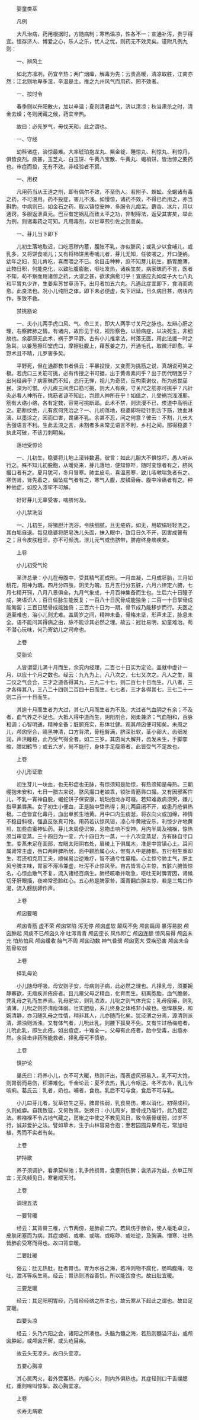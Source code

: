 <!-- { "loadSidebar": true } -->


　　婴童类萃

　　凡例

　　大凡治病，药用根据时，方随病制；寒热温凉，性各不一；宣通补泻，贵乎得宜。恒存济人、博爱之心，乐人之乐，忧人之忧，则药无不效灵矣。谨附凡例九则：

　　一、辨风土

　　如北方凛冽，药宜辛热；两广烟瘴，解毒为先；云贵高暖，清凉取胜，江南亦然；江北则地卑多湿，辛温是主。推之九州风气而用药，罔不效者。

　　一、按时令

　　春季则以升阳散火，加以辛温；夏则清暑益气，济以清凉；秋当肃杀之时，清金去燥；冬则闭藏之候，药宜辛热。

　　故曰：必先岁气，毋伐天和，此之谓也。

　　一、守经

　　幼科诸症，治惊最难。大率琥珀抱龙丸、紫金锭、睡惊丸、利惊丸、利惊丹，俱皆良剂。痰甚，玉芝丸、白玉饼、牛黄八宝散、牛黄丸、蝎梢饼，皆治惊之要药也。审症而投，无有不效。非经验者不赘。

　　一、用权

　　凡用药当从王道之剂，即有偶尔不效，不至伤人。若附子、蜈蚣、全蝎诸有毒之药，不可浪用。药不投症，害儿不浅。如慢惊，诸药不效，不得已而用之，亦当斟酌，中病则已。如金石之药，取以镇惊安神，多服令儿痴呆。麝香、冰片，用以通窍，多服返泄真元。巴豆有定祸乱而致太平之功，非制得法，返受其害矣，举此为例，则诸毒药之可知。凡用毒剂，以甘草煎引佐之则善矣。

　　一、芽儿当下即下

　　儿初生落地取迟，口吃恶秽内蓄，腹胀不乳，亦似脐风；或乳少以食哺儿，或乳多，又将饼食哺儿；又有将柿饼黑枣哺儿者，芽儿无知，任彼喂之，开口便纳。幼年之妇，见儿肯吃，喜而喂之不已。余目击种种，庶不知芽儿初生，肠胃脆薄，此物日积，何能克化，以致肚腹膨胀，呕吐发热，诸疾生矣。病家昧而不言，医者不知，苟不察而用诸惊之药，大谬之甚，欲求病愈可乎！宜感应丸如菜子大七八丸和平胃丸少许，生姜紫苏甘草汤下。出月者加五六丸。凡遇此症宜即下，食消而病愈。此良法也。况小儿纯阳之体，即下未必便虚，失下迟延，日久病日甚，痞块内作，多致不救。

　　禁挑筋论

　　一、夫小儿两手虎口风、气、命三关，即大人两手寸关尺之脉也。左辩心肝之理，右察脾肺之情。有诸内，故形见于纹，视形察色，以验病症，以决死生，非细故也。余郡原无此术，祸于罗平野。古有小儿推拿法，村落无医，用此法援一时之急耳。以姜葱擦印堂虎口，摩擦肚腹上，藉葱姜之力，开通毛孔，取微汗即愈。平野术且不精，儿罗害多矣。

　　平野死，但在通郡教书者俱云：平暴投授，又变而为挑筋之说，真胡说可笑之极。若虎口三关筋可挑，必有传授之书可据，出于黄帝素问乎？出于历代明医乎？出何经典乎？病家昧而不知，恣行无惮，视儿为奇货，反构索谢仪，所为惑世巫民，深为可恨。小儿疾三间虎口筋可挑，则大人有疾，寸关尺之筋亦可挑乎？凡针灸必看人神所在，挑筋者谅不知此，岂顾人神所在乎！如值之，儿受祸岂浅浅耶。筋有大络小络，各有定数，容易可挑断耶。此术不禁，则流漫不已，俟道中高明正之。筋断纹绝，儿有疾何凭治之？一、儿初落地，稳婆即将砭针割舌下筋，致血淋漓，以墨涂之，因而口害，畏痛不乳。余甚不忍，问之何意？彼云：不割，儿长大舌强语言不利。生此孟浪之言，未割者多未常见语言不利，乡村之间，那得稳婆？执此可破，不该刀刺明矣。

　　落地受惊论

　　一、儿初生，稳婆将儿地上滚转数遍。彼言：如此儿胆大不惧惊吓。愚人听从行之。殊不知儿初脱胞，从暧处来，芽儿落地，便知惊吓，随时变惊者有之，脐风撮口者有之。夏月犹可，冬月冒寒。肺主皮毛，喜温恶寒，致儿咳嗽喘急者有之。寒伤肾，肾先着之，偏坠疝气者有之，寒气入腹，皮鳞骨瘠、腹中冷痛者有之。种种他症，如胶入漆牢不可解。

　　好好芽儿无辜受害，啮脐何及。

　　小儿禁洗浴

　　一、儿初生，将猪胆汁洗浴，令肤细腻，且无疮疥。如无，用软绢轻轻洗之，其白垢自退。每见稳婆将肥皂洗儿头面，抹入眼中，致目日久不开，因害成瞽有之；且令皮肤粗涩，亦不可频洗，泄儿元气或伤脐带，脐疮终身痼疾矣。

　　上卷

　　小儿初受气论

　　圣济总录：小儿在母腹中，受其精气而成形。一月血凝，二月成胚胎，三月如桃花，阳神为魂，四月分四肢，阴灵为魄，五月五行分五脏，六月六律定六腑，七月七精开窍，八月八景俱全，九月气象成，十月百神集备而生也。生后六十日瞳子成，笑语识人；百日任脉生能反复；一百八十日尻骨成能独坐；二百一十日掌骨成能匍匐；三百日胫骨成能独倚；三百六十日为一期，骨节成乃能移步而行。夫医之道至难也，治小儿则尤难。盖周岁之间，精神未备，骨格未坚，形声未正，脉息未全。语不能问其得病之由，脉不能诊其必然之理。故云：冠壮易明，幼童难治。苟不潜心玩味，何乃寄幼儿之司命也。

　　上卷

　　受胎论

　　人皆谓婴儿满十月而生，余究内经理，二百七十日实为定论。盖就中虚计一月，以应十个月之数也。经云：九九为上，八八次之，七七又次之。凡人之生，禀二仪之气会合，三才之道各得其九，三九二十七，则二百七十日而生。八八者，三才各得其八，三八二十四则二百四十日而生。七七者，三才各得其七，三七二十一则二百一十日而生。

　　其逾十月而生者为大过，其七八月而生者为不及。大过者气血阴之有余；不及者，血气养之不足也。大抵人得中道而生，阴阳剂合，刚柔兼济；气血相和，百脉相调；心智明通，精神全备；脏腑充实，形体壮健。观其颅囟便可知矣。未周之儿，颅囟坚合，睛黑神清，口方背浓，骨粗臀满，脐深肚软，茎小卵大，齿细发润，声洪睡稳，此乃受气得全者。如二三岁，其囟尚大解开，齿发未生，手脚挛缩，膝如鹤节；或五六岁，尚不能行，身体手足瘦瘠者，此皆受气不足故也。

　　上卷

　　小儿形证歌

　　初生芽儿一块血，也无形症也无脉，有惊须知是胎惊，有热须知是母热。三朝绷抱未安和，七日一腊古来说，脐风撮口老娘乖，锁肚青筋唇口撮。又有因邪客忤儿，不乳一宵神自脱，蝎蛇饼子保安康，琥珀抱龙亦可啜。若知难救病须臾，嫌儿指甲兼唇黑。女子初生小便血，正是胎中受热得；男儿两目闭不开，或患丹疮俱热极。二症皆宜化毒丹，血出单煎生地黄。月中口内生痰涎，将衣向火或加绵，神情不稳目斜视，强直反张真可怜。用药若认惊风错，凉心牛黄散安乐，利惊少许地黄煎，加些白蜜神仙药。芽儿未周便识惊，忌物击响不安神。月内半周及襁褓，惊热须当审变蒸。三十四日为一变，六十四日为一蒸，一十八次变蒸足，方有脉自寸口生。变蒸未足在面部，左眼太阳阴右处，眉棱上下俱属木，准是中宫镇心土。耳间属肾常主虚，唇口两畔脾所居，面中颧脸属心火，惟有人中是肺都。五行相生重却生，若还相克用工夫，顺候易治逆难疗，智不通兮性莫粗。心主惊兮肺主气，肝主风兮脾主味，胃家不溽冷兼虚，吐泻不止惊风至。自古皆言心主惊，五脏六腑皆惊名，心惊血散气不复，流入诸经百病生。肺经咳嗽并喘急，呕吐无时脾胃因，肾候切牙肝眼搐，夜啼常恐脸红心。五心热是脾家咎，面青翻白胆主惊，若是三焦口作渴，流入膀胱卵作声。

　　上卷

　　颅囟要略

　　颅囟青筋 虚不荣 颅囟常陷 泻无停 颅囟虚软 颠痫不免 颅囟扁阔 暴泻易脱 颅囟肿起 风痰不已颅囟久冷 吐泻青青 颅囟歪长 风作即亡 颅囟连额 惊风易得 颅囟未充 怕热怕风 颅囟缓收 胎气不周 颅囟动数 神气昏弱 颅囟宽大 受疾恐害 颅囟未合 筋骨软弱

　　上卷

　　择乳母论

　　小儿随母呼吸，母安则子安，母病则子病，此必然之理也。凡择乳母，须要婉静寡欲，无痼疾并疮疥者。且儿禀父母之精血，化育而生。初离胞胎，血气脆弱，凭乳母之乳而生养焉。乳母肥实，则乳浓浓，儿吮之则气体充实；乳母瘦瘠，则乳清薄，儿吮之则亦清瘦体弱。壮实肥瘦，系儿终身之体格非小故也。强悍暴戾，和婉清静，亦习随乳母之性情，稍非其人，儿亦随而化矣。犹泾渭之分焉，源清则派清，源浊则派浊。又有体气者，儿吮此乳，则腋下狐臭不免。又有生过杨梅疮者，儿吮此乳，即生此疮。如出痘症，十难全一。父母有此疮者，胎中受毒，出痘亦然。余目击非药所能救者，择乳母可不慎欤。

　　上卷

　　慎护论

　　巢氏曰：将养小儿，衣不可大暖，热则汗出，而表虚风邪易入。乳不可大饱，则胃弱而易伤，积滞难化。千金论云：夏不去热，乳儿令呕逆。冬不去冷，乳儿令咳痢。葛氏云：乳者，奶也。哺者，食也。乳后不可与食，食后不可与乳。

　　小儿曰芽儿者，犹草初生之芽。脾胃怯弱，乳食易伤，难以消化，初得成积，久则成癖。自我致寇，又何咎焉。张焕曰：小儿周岁，膝骨成乃能行，此乃是定法。若襁褓不令占地气藏之，房帐之中使之不教见风日，致令筋骨缓弱，过岁不行，诚非爱护之法。譬如草木，生于山林容易合抱；至若园囿异果奇花，常加培植，秀而不实者有矣。

　　上卷

　　护持歌

　　养子须调护，看承莫纵驰；乳多终损胃，食壅则伤脾；衾浓非为益，衣单正所宜；无风频见日，寒暑顺天时。

　　上卷

　　调理五法

　　一要背暖

　　经云：其背脊三椎，六节两傍，是肺俞二穴。若风伤于肺俞，使人毫毛卓立，皮肤闭塞而为病。其症或咳、或嗽、或喘、或呕哕、或吐逆，及胸满、憎寒、壮热皆肺俞受寒而得也。故曰背宜暖。

　　二要肚暖

　　俗云：肚无热肚，肚者胃也。胃为水谷之海，若冷则物不腐化，肠鸣腹痛，呕吐、泄泻等疾生焉。经云：胃热则消谷善饥，所以能饮食也。故曰肚宜暖。

　　三要足暖

　　经云：其足阳明胃经，乃胃经经络之所主也，故云寒从下起此之谓也。故曰足宜暖。

　　四要头凉

　　经云：头乃六阳之会，诸阳之所凑也。头脑为髓之海，若热则髓溢汗出，或颅囟肿起，或颅囟开解，或头疮目疾。

　　故云头无凉头。故曰头宜凉。

　　五要心胸凉

　　其心属丙火，若外受客热，内接心火，则内外俱热也。其症轻则口干舌燥腮红，重则啼叫惊掣。故心胸宜凉。

　　上卷

　　长寿无病歌

